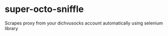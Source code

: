 # super-octo-sniffle
Scrapes proxy from your dichvusocks account automatically using selenium library
